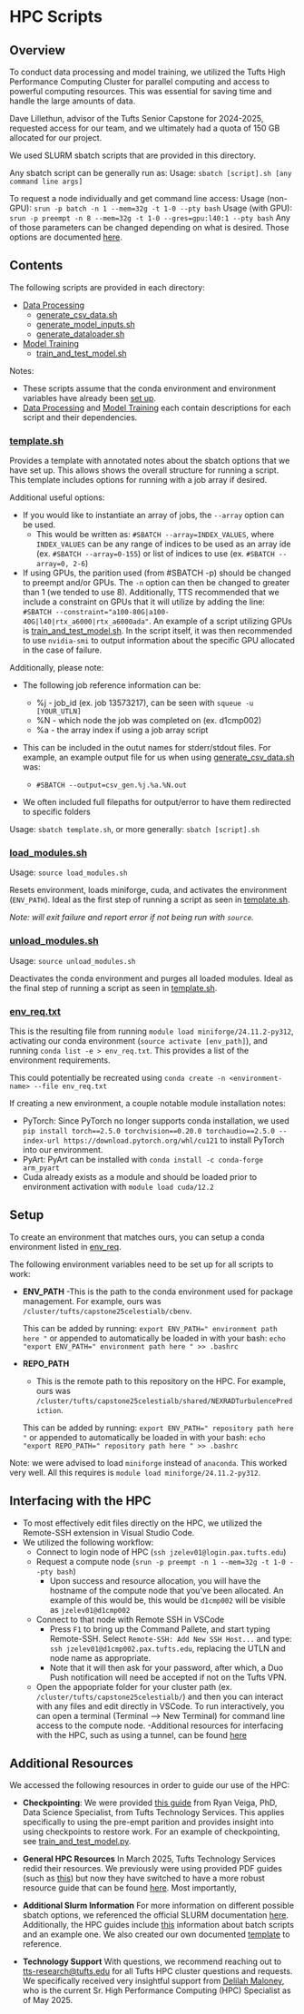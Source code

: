 # HPC Scripts

## Overview
To conduct data processing and model training, we utilized the Tufts High Performance Computing Cluster for parallel computing and access to powerful computing resources. This was essential for saving time and handle the large amounts of data.

Dave Lillethun, advisor of the Tufts Senior Capstone for 2024-2025, requested access for our team, and we ultimately had a quota of 150 GB allocated for our project. 

We used SLURM sbatch scripts that are provided in this directory.

Any sbatch script can be generally run as:
Usage: `sbatch [script].sh [any command line args]`

To request a node individually and get command line access:
Usage (non-GPU): `srun -p batch -n 1 --mem=32g -t 1-0 --pty bash`
Usage (with GPU): `srun -p preempt -n 8 --mem=32g -t 1-0 --gres=gpu:l40:1 --pty bash`
Any of those parameters can be changed depending on what is desired. Those options are documented [here](https://rtguides.it.tufts.edu/hpc/slurm/interactive.html).

## Contents

The following scripts are provided in each directory:
- [Data Processing](./data_processing/)
  - [generate_csv_data.sh](./data_processing/generate_csv_data.sh)
  - [generate_model_inputs.sh](./data_processing/generate_model_inputs.sh)
  - [generate_dataloader.sh](./data_processing/generate_dataloader.sh)
- [Model Training](./model_training/)
  - [train_and_test_model.sh](./model_training/train_and_test_model.sh)

Notes:
- These scripts assume that the conda environment and environment variables have already been [set up](#setup).
- [Data Processing](./data_processing/README.md) and [Model Training](./model_training/README.md) each contain descriptions for each script and their dependencies. 

### [template.sh](template.sh)
Provides a template with annotated notes about the sbatch options that we have set up. This allows shows the overall structure for running a script. This template includes options for running with a job array if desired.

Additional useful options:
- If you would like to instantiate an array of jobs, the `--array` option can be used.
  - This would be written as: `#SBATCH --array=INDEX_VALUES`, where `INDEX_VALUES` can be any range of indices to be used as an array ide (ex. `#SBATCH --array=0-155`) or list of indices to use (ex. `#SBATCH --array=0, 2-6`)
- If using GPUs, the parition used (from #SBATCH -p) should be changed to preempt and/or GPUs. The `-n` option can then be changed to greater than 1 (we tended to use 8). Additionally, TTS recommended that we include a constraint on GPUs that it will utilize by adding the line:
`#SBATCH --constraint="a100-80G|a100-40G|l40|rtx_a6000|rtx_a6000ada"`. An example of a script utilizing GPUs is [train_and_test_model.sh](./model_training/train_and_test_model.sh). In the script itself, it was then recommended to use `nvidia-smi` to output information about the specific GPU allocated in the case of failure.

Additionally, please note:
- The following job reference information can be:
  - %j - job_id (ex. job 13573217), can be seen with `squeue -u [YOUR_UTLN]`
  - %N - which node the job was completed on (ex. d1cmp002)
  - %a - the array index if using a job array script

- This can be included in the outut names for stderr/stdout files. For example, an example output file for us when using [generate_csv_data.sh](./data_processing/generate_csv_data.sh) was:
  - `#SBATCH --output=csv_gen.%j.%a.%N.out`
- We often included full filepaths for output/error to have them redirected to specific folders

Usage: `sbatch template.sh`, or more generally: `sbatch [script].sh`

### [load_modules.sh](load_modules.sh)

Usage: `source load_modules.sh`

Resets environment, loads miniforge, cuda, and activates the environment (`ENV_PATH`). Ideal as the first step of running a script as seen in [template.sh](./template.sh).

*Note: will exit failure and report error if not being run with `source`.*

### [unload_modules.sh](unload_modules.sh)

Usage: `source unload_modules.sh`

Deactivates the conda environment and purges all loaded modules. Ideal as the final step of running a script as seen in [template.sh](./template.sh).

### [env_req.txt](env_req.txt)

This is the resulting file from running `module load miniforge/24.11.2-py312`, activating our conda environment (`source activate [env_path]`), and running  `conda list -e > env_req.txt`. This provides a list of the environment requirements.

This could potentially be recreated using `conda create -n <environment-name> --file env_req.txt`

If creating a new environment, a couple notable module installation notes:
- PyTorch: Since PyTorch no longer supports conda installation, we used `pip install torch==2.5.0 torchvision==0.20.0 torchaudio==2.5.0 --index-url https://download.pytorch.org/whl/cu121` to install PyTorch into our environment.
- PyArt: PyArt can be installed with `conda install -c conda-forge arm_pyart`
- Cuda already exists as a module and should be loaded prior to environment activation with `module load cuda/12.2`

## Setup

To create an environment that matches ours, you can setup a conda environment listed in [env_req](#env_req). 

The following environment variables need to be set up for all scripts to work: 

- **ENV_PATH**
  -This is the path to the conda environment used for package management. For example, ours was `/cluster/tufts/capstone25celestialb/cbenv`. 
  
  This can be added by running: `export ENV_PATH=" environment path here "` or appended to automatically be loaded in with your bash: `echo "export ENV_PATH=" environment path here " >> .bashrc`

- **REPO_PATH**
  - This is the remote path to this repository on the HPC. For example, ours was `/cluster/tufts/capstone25celestialb/shared/NEXRADTurbulencePrediction`. 
  
  This can be added by running: `export ENV_PATH=" repository path here "` or appended to automatically be loaded in with your bash: `echo "export REPO_PATH=" repository path here " >> .bashrc`

Note: we were advised to load `miniforge` instead of `anaconda`. This worked very well. All this requires is `module load miniforge/24.11.2-py312`. 

## Interfacing with the HPC
- To most effectively edit files directly on the HPC, we utilized the Remote-SSH extension in Visual Studio Code.
- We utilized the following workflow:
  - Connect to login node of HPC (`ssh jzelev01@login.pax.tufts.edu`)
  - Request a compute node (`srun -p preempt -n 1 --mem=32g -t 1-0 --pty bash`)
    - Upon success and resource allocation, you will have the hostname of the compute node that you've been allocated. An example of this would be, this would be `d1cmp002` will be visible as `jzelev01@d1cmp002`
  - Connect to that node with Remote SSH in VSCode 
    - Press `F1` to bring up the Command Pallete, and start typing Remote-SSH. Select `Remote-SSH: Add New SSH Host...` and type: `ssh jzelev01@d1cmp002.pax.tufts.edu`, replacing the UTLN and node name as appropriate. 
    - Note that it will then ask for your password, after which, a Duo Push notification will need be accepted if not on the Tufts VPN. 
  - Open the appopriate folder for your cluster path (ex. `/cluster/tufts/capstone25celestialb/`) and then you can interact with any files and edit directly in VSCode. To run interactively, you can open a terminal (Terminal --> New Terminal) for command line access to the compute node.
-Additional resources for interfacing with the HPC, such as using a tunnel, can be found [here](https://rtguides.it.tufts.edu/hpc/application/40-vscode.html)


## Additional Resources 
We accessed the following resources in order to guide our use of the HPC:
- **Checkpointing**: We were provided [this guide](https://tufts.app.box.com/s/jav14xvd0m25hp7kij1yr908xt2byn9f) from Ryan Veiga, PhD, Data Science Specialist, from Tufts Technology Services. This applies specifically to using the pre-empt parition and provides insight into using checkpoints to restore work. For an example of checkpointing, see [train_and_test_model.py](../../model_training/train_and_test_model.py).

- **General HPC Resources** In March 2025, Tufts Technology Services redid their resources. We previously were using provided PDF guides (such as [this](https://tufts.app.box.com/v/Pax-User-Guide)) but now they have switched to have a more robust resource guide that can be found [here](https://rtguides.it.tufts.edu/hpc/index.html). Most importantly, 

- **Additional Slurm Information** For more information on different possible sbatch options, we referenced the official SLURM documentation [here](https://slurm.schedmd.com/sbatch.html). Additionally, the HPC guides include [this](https://rtguides.it.tufts.edu/hpc/slurm/batchjob.html) information about batch scripts and an example one. We also created our own documented [template](./template.sh) to reference.

- **Technology Support** With questions, we recommend reaching out to tts-research@tufts.edu for all Tufts HPC cluster questions and requests. We specifically received very insightful support from [Delilah Maloney](mailto:Delilah.Maloney@tufts.edu), who is the current Sr. High Performance Computing (HPC) Specialist as of May 2025.

